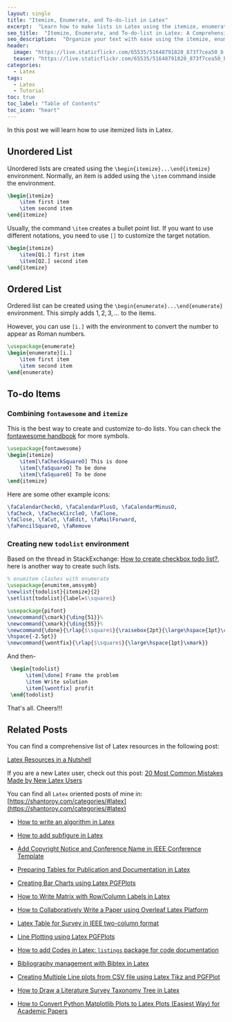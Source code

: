 ```yaml
---
layout: single
title: "Itemize, Enumerate, and To-do-list in Latex"
excerpt:  "Learn how to make lists in Latex using the itemize, enumerate, and to-do-list environments. These are essential tools for organizing and presenting information in a clear and concise manner. Whether you're writing a research paper, a thesis, or simply taking notes, this tutorial will help you master the art of list-making in Latex."
seo_title:  "Itemize, Enumerate, and To-do-list in Latex: A Comprehensive Guide"
seo_description:  "Organize your text with ease using the itemize, enumerate, and to-do-list environments in Latex. From research papers to notes, this comprehensive guide will teach you the basics of list-making in Latex."
header:
  image: "https://live.staticflickr.com/65535/51648791820_873f7cea50_b.jpg"
  teaser: "https://live.staticflickr.com/65535/51648791820_873f7cea50_b.jpg"
categories:
  - Latex
tags:
  - Latex
  - Tutorial
toc: true
toc_label: "Table of Contents"
toc_icon: "heart"
---
```


In this post we will learn how to use itemized lists in Latex.

## Unordered List
Unordered lists are created using the `\begin{itemize}...\end{itemize}` environment. Normally, an item is added using the `\item` command inside the environment.

```latex
\begin{itemize}
    \item first item
    \item second item
\end{itemize}
```

Usually, the command `\item` creates a bullet point list. If you want to use different notations, you need to use `[]` to customize the target notation.
```latex
\begin{itemize}
    \item[Q1.] first item
    \item[Q2.] second item
\end{itemize}
```

## Ordered List
Ordered list can be created using the `\begin{enumerate}...\end{enumerate}` environment. This simply adds $1,2,3,\dots$ to the items.

However, you can use `[i.]` with the environment to convert the number to appear as Roman numbers.
```latex
\usepackage{enumerate}
\begin{enumerate}[i.]
    \item first item
    \item second item
\end{enumerate}

```

## To-do Items
### Combining `fontawesome` and `itemize`
This is the best way to create and customize to-do lists. You can check the [fontawesome handbook](http://mirrors.ibiblio.org/CTAN/fonts/fontawesome/doc/fontawesome.pdf) for more symbols.
```latex
\usepackage{fontawesome}
\begin{itemize}
    \item[\faCheckSquareO] This is done
    \item[\faSquareO] To be done 
    \item[\faSquareO] To be done 
\end{itemize}
```

Here are some other example icons: 
```latex
\faCalendarCheckO, \faCalendarPlusO, \faCalendarMinusO, 
\faCheck, \faCheckCircleO, \faClone, 
\faClose, \faCut, \faEdit, \faMailForward, 
\faPencilSquareO, \faRemove
```

### Creating new `todolist` environment
Based on the thread in StackExchange:  [How to create checkbox todo list?](https://tex.stackexchange.com/questions/247681/how-to-create-checkbox-todo-list), here is another way to create such lists.
```latex
% enumitem clashes with enumerate
\usepackage{enumitem,amssymb} 
\newlist{todolist}{itemize}{2}
\setlist[todolist]{label=$\square$}

\usepackage{pifont}
\newcommand{\cmark}{\ding{51}}%
\newcommand{\xmark}{\ding{55}}%
\newcommand{\done}{\rlap{$\square$}{\raisebox{2pt}{\large\hspace{1pt}\cmark}}%
\hspace{-2.5pt}}
\newcommand{\wontfix}{\rlap{$\square$}{\large\hspace{1pt}\xmark}}
```

And then-
```latex
 \begin{todolist}
	  \item[\done] Frame the problem
	  \item Write solution
	  \item[\wontfix] profit
 \end{todolist}
```

That's all. Cheers!!!


## Related Posts
You can find a comprehensive list of Latex resources in the following post:

[Latex Resources in a Nutshell](https://shantoroy.com/latex/latex-resources-in-a-nutshell/)

If you are a new Latex user, check out this post:
[20 Most Common Mistakes Made by New Latex Users](https://shantoroy.com/latex/common-mistakes-made-by-new-latex-typesetting-users/)

You can find all `Latex` oriented posts of mine in: [https://shantoroy.com/categories/#latex](https://shantoroy.com/categories/#latex)

* [How to write an algorithm in Latex](https://shantoroy.com/latex/how-to-write-algorithm-in-latex/)
* [How to add subfigure in Latex](https://shantoroy.com/latex/how-to-add-subfig-in-latex/)
* [Add Copyright Notice and Conference Name in IEEE Conference Template](https://shantoroy.com/latex/add-copyright-conference-name/)
* [Preparing Tables for Publication and Documentation in Latex](https://shantoroy.com/latex/how-to-create-tables-in-latex/)
* [Creating Bar Charts using Latex PGFPlots](https://shantoroy.com/latex/bar-plots-in-latex-pgfplot/)

* [How to Write Matrix with Row/Column Labels in Latex](https://shantoroy.com/latex/matrix-labeling-in-latex/)
* [How to Collaboratively Write a Paper using Overleaf Latex Platform](https://shantoroy.com/latex/how-to-collaborately-write-a-paper-using-latex-overleaf/)
* [Latex Table for Survey in IEEE two-column format](https://shantoroy.com/latex/latex-table-for-survey-ieee-template/)
* [Line Plotting using Latex PGFPlots](https://shantoroy.com/latex/how-to-draw-line-graph-using-pgfplots-latex/)
* [How to add Codes in Latex:  `listings`  package for code documentation](https://shantoroy.com/latex/how-to-add-codes-in-latex-listing-package/)
* [Bibliography management with Bibtex in Latex](https://shantoroy.com/latex/bibliography-management-with-bibtex/)
* [Creating Multiple Line plots from CSV file using Latex Tikz and PGFPlot](https://shantoroy.com/latex/multiple-line-plots-using-tikz-pgfplot/)
* [How to Draw a Literature Survey Taxonomy Tree in Latex](https://shantoroy.com/latex/Draw-literature-survey-tree-in-latex/)
* [How to Convert Python Matplotlib Plots to Latex Plots (Easiest Way) for Academic Papers](https://shantoroy.com/latex/convert-matplotlib-plot-to-latex-plot/)
<!--stackedit_data:
eyJoaXN0b3J5IjpbLTEwODA4OTcwODMsLTE3NzQ4MTY3OTBdfQ
==
-->